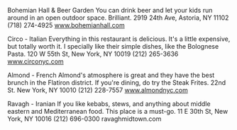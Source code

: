 
Bohemian Hall & Beer Garden
You can drink beer and let your kids run around in an open outdoor space.  Brilliant.
2919 24th Ave, Astoria, NY 11102
(718) 274-4925
www.bohemianhall.com

Circo - Italian
Everything in this restaurant is delicious. It's a little expensive, but totally worth it. I specially like their simple dishes, like the Bolognese Pasta.
120 W 55th St, New York, NY 10019
(212) 265-3636
www.circonyc.com

Almond - French
Almond's atmosphere is great and they have the best brunch in the Flatiron district. If you're dining, do try the Steak Frites.
22nd St. New York, NY 10010 
(212) 228-7557
www.almondnyc.com

Ravagh - Iranian
If you like kebabs, stews, and anything about middle eastern and Mediterranean food. This place is a must-go.
11 E 30th St, New York, NY 10016
(212) 696-0300
ravaghmidtown.com


